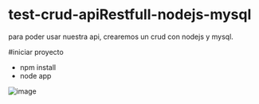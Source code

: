 # test-crud-apiRestfull-nodejs-mysql
para poder usar nuestra api, crearemos un crud con nodejs y mysql.

#iniciar proyecto
- npm install
- node app

![image](https://user-images.githubusercontent.com/42421550/61587987-957dcf00-ab59-11e9-9849-b15a71a89355.png)
